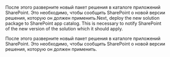<span data-ttu-id="87238-p176">После этого разверните новый пакет решения в каталоге приложений SharePoint. Это необходимо, чтобы сообщить SharePoint о новой версии решения, которую он должен применить.</span><span class="sxs-lookup"><span data-stu-id="87238-p176">Next, deploy the new solution package to SharePoint app catalog. This is necessary to notify SharePoint of the new version of the solution which it should apply.</span></span>

После этого разверните новый пакет решения в каталоге приложений SharePoint. Это необходимо, чтобы сообщить SharePoint о новой версии решения, которую он должен применить.
